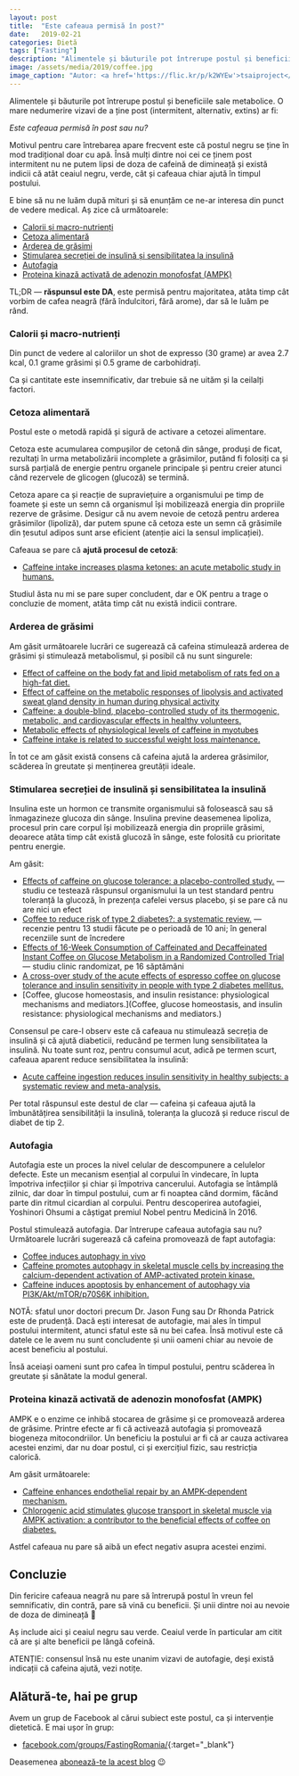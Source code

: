 ```yaml
---
layout: post
title:  "Este cafeaua permisă în post?"
date:   2019-02-21
categories: Dietă
tags: ["Fasting"]
description: "Alimentele și băuturile pot întrerupe postul și beneficiile sale metabolice. O mare nedumerire vizavi de a ține post (intermitent, alternativ, extins) ar fi: <i>Este cafeaua permisă în post sau nu?</i>"
image: /assets/media/2019/coffee.jpg
image_caption: "Autor: <a href='https://flic.kr/p/k2WYEw'>tsaiproject</a>"
---
```


<p class="intro"><span class="dropcap">A</span>limentele și băuturile pot întrerupe postul și beneficiile sale metabolice. O mare nedumerire vizavi de a ține post (intermitent, alternativ, extins) ar fi:
</p>

<p class="intro"><i>Este cafeaua permisă în post sau nu?</i></p>

Motivul pentru care întrebarea apare frecvent este că postul negru se ține în mod tradițional doar cu apă. Însă mulți dintre noi cei ce ținem post intermitent nu ne putem lipsi de doza de cafeină de dimineață și există indicii că atât ceaiul negru, verde, cât și cafeaua chiar ajută în timpul postului.

E bine să nu ne luăm după mituri și să enunțăm ce ne-ar interesa din punct de vedere medical. Aș zice că următoarele:

- [Calorii și macro-nutrienți](#calorii-și-macro-nutrienți)
- [Cetoza alimentară](#cetoza-alimentară)
- [Arderea de grăsimi](#arderea-de-grăsimi)
- [Stimularea secreției de insulină și sensibilitatea la insulină](#stimularea-secreției-de-insulină-și-sensibilitatea-la-insulină)
- [Autofagia](#autofagia)
- [Proteina kinază activată de adenozin monofosfat (AMPK)](#proteina-kinază-activată-de-adenozin-monofosfat-ampk)

TL;DR — **răspunsul este DA**, este permisă pentru majoritatea, atâta timp cât vorbim de cafea neagră (fără îndulcitori, fără arome), dar să le luăm pe rând.

### Calorii și macro-nutrienți

Din punct de vedere al caloriilor un shot de expresso (30 grame) ar avea 2.7 kcal, 0.1 grame grăsimi și 0.5 grame de carbohidrați.

Ca și cantitate este insemnificativ, dar trebuie să ne uităm și la ceilalți factori.

### Cetoza alimentară

Postul este o metodă rapidă și sigură de activare a cetozei alimentare.

Cetoza este acumularea compușilor de cetonă din sânge, produși de ficat, rezultați în urma metabolizării incomplete a grăsimilor, putând fi folosiți ca și sursă parțială de energie pentru organele principale și pentru creier atunci când rezervele de glicogen (glucoză) se termină.

Cetoza apare ca și reacție de supraviețuire a organismului pe timp de foamete și este un semn că organismul își mobilizează energia din propriile rezerve de grăsime. Desigur că nu avem nevoie de cetoză pentru arderea grăsimilor (lipoliză), dar putem spune că cetoza este un semn că grăsimile din țesutul adipos sunt arse eficient (atenție aici la sensul implicației).

Cafeaua se pare că **ajută procesul de cetoză**:

- [Caffeine intake increases plasma ketones: an acute metabolic study in humans.](https://www.ncbi.nlm.nih.gov/pubmed/28177691)

Studiul ăsta nu mi se pare super concludent, dar e OK pentru a trage o concluzie de moment, atâta timp cât nu există indicii contrare.

### Arderea de grăsimi

Am găsit următoarele lucrări ce sugerează că cafeina stimulează arderea de grăsimi și stimulează metabolismul, și posibil că nu sunt singurele:

- [Effect of caffeine on the body fat and lipid metabolism of rats fed on a high-fat diet.](https://www.ncbi.nlm.nih.gov/pubmed/16306706)
- [Effect of caffeine on the metabolic responses of lipolysis and activated sweat gland density in human during physical activity](https://link.springer.com/article/10.1007/s10068-010-0151-6)
- [Caffeine: a double-blind, placebo-controlled study of its thermogenic, metabolic, and cardiovascular effects in healthy volunteers.](https://www.ncbi.nlm.nih.gov/pubmed/2333832)
- [Metabolic effects of physiological levels of caffeine in myotubes](https://link.springer.com/article/10.1007%2Fs13105-017-0601-1)
- [Caffeine intake is related to successful weight loss maintenance.](https://www.ncbi.nlm.nih.gov/pubmed/26554757)

În tot ce am găsit există consens că cafeina ajută la arderea grăsimilor, scăderea în greutate și menținerea greutății ideale.

### Stimularea secreției de insulină și sensibilitatea la insulină

Insulina este un hormon ce transmite organismului să folosească sau să înmagazineze glucoza din sânge. Insulina previne deasemenea lipoliza, procesul prin care corpul își mobilizează energia din propriile grăsimi, deoarece atâta timp cât există glucoză în sânge, este folosită cu prioritate pentru energie.

Am găsit:

- [Effects of caffeine on glucose tolerance: a placebo-controlled study.](https://www.ncbi.nlm.nih.gov/m/pubmed/9846599/) — studiu ce testează răspunsul organismului la un test standard pentru toleranță la glucoză, în prezența cafelei versus placebo, și se pare că nu are nici un efect
- [Coffee to reduce risk of type 2 diabetes?: a systematic review.](https://www.ncbi.nlm.nih.gov/pubmed/22497654) — recenzie pentru 13 studii făcute pe o perioadă de 10 ani; în general recenziile sunt de încredere
- [Effects of 16-Week Consumption of Caffeinated and Decaffeinated Instant Coffee on Glucose Metabolism in a Randomized Controlled Trial](https://www.ncbi.nlm.nih.gov/pmc/articles/PMC3502017/) — studiu clinic randomizat, pe 16 săptămâni
- [A cross-over study of the acute effects of espresso coffee on glucose tolerance and insulin sensitivity in people with type 2 diabetes mellitus.](https://www.ncbi.nlm.nih.gov/pubmed/22459614)
- [Coffee, glucose homeostasis, and insulin resistance: physiological mechanisms and mediators.](Coffee, glucose homeostasis, and insulin resistance: physiological mechanisms and mediators.)

Consensul pe care-l observ este că cafeaua nu stimulează secreția de insulină și că ajută diabeticii, reducând pe termen lung sensibilitatea la insulină. Nu toate sunt roz, pentru consumul acut, adică pe termen scurt, cafeaua aparent reduce sensibilitatea la insulină:

- [Acute caffeine ingestion reduces insulin sensitivity in healthy subjects: a systematic review and meta-analysis.](https://www.ncbi.nlm.nih.gov/pubmed/28031026)

Per total răspunsul este destul de clar — cafeina și cafeaua ajută la îmbunătățirea sensibilității la insulină, toleranța la glucoză și reduce riscul de diabet de tip 2.

### Autofagia

Autofagia este un proces la nivel celular de descompunere a celulelor defecte. Este un mecanism esențial al corpului în vindecare, în lupta împotriva infecțiilor și chiar și împotriva cancerului. Autofagia se întâmplă zilnic, dar doar în timpul postului, cum ar fi noaptea când dormim, făcând parte din ritmul cicardian al corpului. Pentru descoperirea autofagiei, Yoshinori Ohsumi a câștigat premiul Nobel pentru Medicină în 2016.

Postul stimulează autofagia. Dar întrerupe cafeaua autofagia sau nu? Următoarele lucrări sugerează că cafeina promovează de fapt autofagia:

- [Coffee induces autophagy in vivo](https://www.ncbi.nlm.nih.gov/pmc/articles/PMC4111762/)
- [Caffeine promotes autophagy in skeletal muscle cells by increasing the calcium-dependent activation of AMP-activated protein kinase.](https://www.ncbi.nlm.nih.gov/pubmed/25268764)
- [Caffeine induces apoptosis by enhancement of autophagy via PI3K/Akt/mTOR/p70S6K inhibition.](https://www.ncbi.nlm.nih.gov/pubmed/21081844)

NOTĂ: sfatul unor doctori precum Dr. Jason Fung sau Dr Rhonda Patrick este de prudență. Dacă ești interesat de autofagie, mai ales în timpul postului intermitent, atunci sfatul este să nu bei cafea. Însă motivul este că datele ce le avem nu sunt concludente și unii oameni chiar au nevoie de acest beneficiu al postului.

Însă aceiași oameni sunt pro cafea în timpul postului, pentru scăderea în greutate și sănătate la modul general.

### Proteina kinază activată de adenozin monofosfat (AMPK)

AMPK e o enzime ce inhibă stocarea de grăsime și ce promovează arderea de grăsime. Printre efecte ar fi că activează autofagia și promovează biogeneza mitocondriilor. Un beneficiu la postului ar fi că ar cauza activarea acestei enzimi, dar nu doar postul, ci și exercițiul fizic, sau restricția calorică.

Am găsit următoarele:

- [Caffeine enhances endothelial repair by an AMPK-dependent mechanism.](https://www.ncbi.nlm.nih.gov/pubmed/18757291)
- [Chlorogenic acid stimulates glucose transport in skeletal muscle via AMPK activation: a contributor to the beneficial effects of coffee on diabetes.](https://www.ncbi.nlm.nih.gov/pubmed/22412912)

Astfel cafeaua nu pare să aibă un efect negativ asupra acestei enzimi.

## Concluzie

Din fericire cafeaua neagră nu pare să întrerupă postul în vreun fel semnificativ, din contră, pare să vină cu beneficii. Și unii dintre noi au nevoie de doza de dimineață 🙂

Aș include aici și ceaiul negru sau verde. Ceaiul verde în particular am citit că are și alte beneficii pe lângă cofeină.

ATENȚIE: consensul însă nu este unanim vizavi de autofagie, deși există indicații că cafeina ajută, vezi notițe.

## Alătură-te, hai pe grup

Avem un grup de Facebook al cărui subiect este postul, ca și intervenție dietetică. E mai ușor în grup:

- [facebook.com/groups/FastingRomania/](https://www.facebook.com/groups/FastingRomania/){:target="_blank"}


Deasemenea [abonează-te la acest blog](/abonament/) 😉
